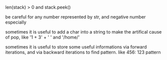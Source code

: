 len(stack) > 0 and stack.peek()

be careful for any number represented by str, and negative number especially

sometimes it is useful to add a char into a string to make the artifical cause of pop, like '1 + 3' + ' ' and '/home/'

sometimes it is useful to store some useful informations via forward iterations, and via backward iterations to find pattern. like 456: 123 pattern
